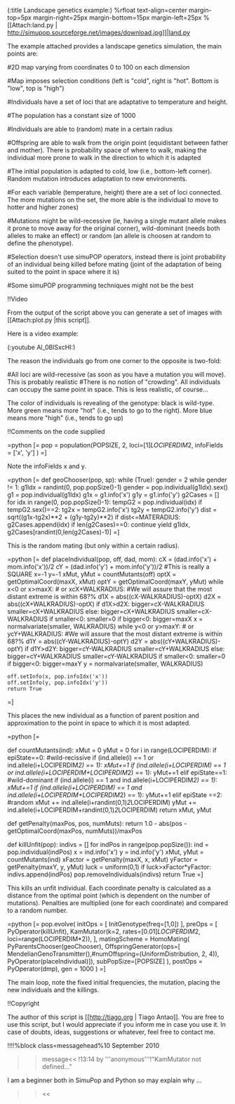 (:title Landscape genetics example:)
%rfloat text-align=center margin-top=5px margin-right=25px margin-bottom=15px margin-left=25px % [[Attach:land.py | http://simupop.sourceforge.net/images/download.jpg]]|land.py

The example attached provides a landscape genetics simulation, the main points are:

#2D map varying from coordinates 0 to 100 on each dimension

#Map imposes selection conditions (left is "cold", right is "hot". Bottom is "low", top is "high")

#Individuals have a set of loci that are adaptative to temperature and height.

#The population has a constant size of 1000

#Individuals are able to (random) mate in a certain radius

#Offspring are able to walk from the origin point (equidistant between father and mother). There is probability space of where to walk, making the individual more prone to walk in the direction to which it is adapted

#The initial population is adapted to cold, low (i.e., bottom-left corner). Random mutation introduces adaptation to new environments.

#For each variable (temperature, height) there are a set of loci connected. The more mutations on the set, the more able is the individual to move to hotter and higher zones)

#Mutations might be wild-recessive (ie, having a single mutant allele makes it prone to move away for the original corner), wild-dominant (needs both alleles to make an effect) or random (an allele is choosen at random to define the phenotype).

#Selection doesn't use simuPOP operators, instead there is joint probability of an individual being killed before mating (joint of the adaptation of being suited to the point in space where it is)

#Some simuPOP programming techniques might not be the best

!!Video

From the output of the script above you can generate a set of images with [[Attach:plot.py |this script]].

Here is a video example:

(:youtube Al_0BlSxcHI:)

The reason the individuals go from one corner to the opposite is two-fold:


#All loci are wild-recessive (as soon as you have a mutation you will move). This is probably realistic
#There is no notion of "crowding". All individuals can occupy the same point in space. This is less realistic, of course...

The color of individuals is revealing of the genotype: black is wild-type. More green means more "hot" (i.e., tends to go to the right). More blue means more "high" (i.e., tends to go up)



!!Comments on the code supplied

=python [=
pop = population(POPSIZE, 2,
    loci=[1]*LOCIPERDIM*2,
    infoFields = ['x', 'y']
)
=]

Note the infoFields x and y.


=python [=
def geoChooser(pop, sp):
    while (True):
        gender = 2
        while gender != 1:
            g1Idx = randint(0, pop.popSize()-1)
            gender = pop.individual(g1Idx).sex()
        g1 = pop.individual(g1Idx)
        g1x = g1.info('x')
        g1y = g1.info('y')
        g2Cases = []
        for idx in range(0, pop.popSize()-1):
            tempG2 = pop.individual(idx)
            if tempG2.sex()==2:
                tg2x = tempG2.info('x')
                tg2y = tempG2.info('y')
                dist =  sqrt((g1x-tg2x)**2 + (g1y-tg2y)**2)
                if dist<=MATERADIUS: g2Cases.append(idx)
        if len(g2Cases)==0: continue
        yield g1Idx, g2Cases[randint(0,len(g2Cases)-1)]
=]

This is the random mating (but only within a certain radius).

=python [=
def placeIndividual(pop, off, dad, mom):
    cX = (dad.info('x') + mom.info('x'))/2
    cY = (dad.info('y') + mom.info('y'))/2
    #This is really a SQUARE
    x=-1
    y=-1
    xMut, yMut = countMutants(off)
    optX = getOptimalCoord(maxX, xMut)
    optY = getOptimalCoord(maxY, yMut)
    while x<0 or x>maxX: # or x<cX-WALKRADIUS or x>cX+WALKRADIUS:
        #We will assure that the most distant extreme is within 68?%
        d1X = abs((cX-WALKRADIUS)-optX) 
        d2X = abs((cX+WALKRADIUS)-optX)
        if d1X>d2X:
            bigger=cX-WALKRADIUS
            smaller=cX+WALKRADIUS
        else:
            bigger=cX+WALKRADIUS
            smaller=cX-WALKRADIUS
        if smaller<0: smaller=0
        if bigger<0: bigger=maxX
        x = normalvariate(smaller, WALKRADIUS)
    while y<0 or y>maxY: # or y<cY-WALKRADIUS or y>cY+WALKRADIUS:
        #We will assure that the most distant extreme is within 68?%
        d1Y = abs((cY-WALKRADIUS)-optY) 
        d2Y = abs((cY+WALKRADIUS)-optY)
        if d1Y>d2Y:
            bigger=cY-WALKRADIUS
            smaller=cY+WALKRADIUS
        else:
            bigger=cY+WALKRADIUS
            smaller=cY-WALKRADIUS
        if smaller<0: smaller=0
        if bigger<0: bigger=maxY
        y = normalvariate(smaller, WALKRADIUS)

    off.setInfo(x, pop.infoIdx('x'))
    off.setInfo(y, pop.infoIdx('y'))
    return True

=]

This places the new individual as a function of parent position and approximation to the point in space to which it is most adapted.

=python [=

def countMutants(ind):
    xMut = 0
    yMut = 0
    for i in range(LOCIPERDIM):
        if epiState==0: #wild-recissive
            if (ind.allele(i) == 1 or ind.allele(i+LOCIPERDIM*2) == 1): xMut+=1
            if (ind.allele(i+LOCIPERDIM) == 1 or ind.allele(i+LOCIPERDIM+LOCIPERDIM*2) == 1):
                yMut+=1
        elif epiState==1: #wild-dominant
            if (ind.allele(i) == 1 and ind.allele(i+LOCIPERDIM*2) == 1): xMut+=1
            if (ind.allele(i+LOCIPERDIM) == 1 and ind.allele(i+LOCIPERDIM+LOCIPERDIM*2) == 1):
                yMut+=1
        elif epiState ==2: #random
            xMut += ind.allele(i+randint(0,1)*2*LOCIPERDIM)
            yMut += ind.allele(i+LOCIPERDIM+randint(0,1)*2*LOCIPERDIM)
    return xMut, yMut


def getPenalty(maxPos, pos, numMuts):
    return 1.0 - abs(pos - getOptimalCoord(maxPos, numMuts))/maxPos

def killUnfit(pop):
    indivs = []
    for indPos in range(pop.popSize()):
        ind     = pop.individual(indPos)
        x       = ind.info('x')
        y       = ind.info('y')
        xMut, yMut = countMutants(ind)
        xFactor = getPenalty(maxX, x, xMut) 
        yFactor = getPenalty(maxY, y, yMut) 
        luck    = uniform(0,1)
        if luck>xFactor*yFactor:
            indivs.append(indPos)
    pop.removeIndividuals(indivs)
    return True
=]

This kills an unfit individual. Each coordinate penalty is calculated as a distance from the optimal point (which is dependent on the number of mutations). Penalties are multiplied (one for each coordinate) and compared to a random number.

=python [=
pop.evolve(
    initOps = [
        InitGenotype(freq=[1,0])
    ],
    preOps = [
        PyOperator(killUnfit),
        KamMutator(k=2, rates=[0.01]*LOCIPERDIM*2, loci=range(LOCIPERDIM*2)),
    ],
    matingScheme = HomoMating(
        PyParentsChooser(geoChooser),
        OffspringGenerator(ops=[
            MendelianGenoTransmitter(),#numOffspring=(UniformDistribution, 2, 4)),
            PyOperator(placeIndividual)]),
        subPopSize=[POPSIZE]
    ),
    postOps = PyOperator(dmp),
    gen = 1000
)
=]

The main loop, note the fixed initial frequencies, the mutation, placing the new individuals and the killings.


!!Copyright

The author of this script is [[http://tiago.org | Tiago Antao]]. You are free to use this script, but I would appreciate if you inform me in case you use it. In case of doubts, ideas, suggestions or whatever, feel free to contact me.

!!!!%block class=messagehead%10 September 2010

>>message<<
!13:14 by '''anonymous'''!"KamMutator not defined..."

I am a beginner both in SimuPop and Python so may explain why ...
>><<

